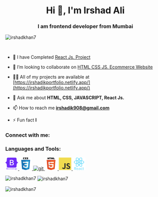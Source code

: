 <h1 align="center">Hi 👋, I'm Irshad Ali</h1>
<h3 align="center">I am frontend developer from Mumbai</h3>

<p align="left"> <img src="https://komarev.com/ghpvc/?username=irshadkhan7&label=Profile%20views&color=0e75b6&style=flat" alt="irshadkhan7" /> </p>

<p align="left"> <a href="https://twitter.com/" target="blank"><img src="https://img.shields.io/twitter/follow/?logo=twitter&style=for-the-badge" alt="" /></a> </p>

- 🔭 I have Completed  [React Js. Project](https://expenses-trackerik.netlify.app/)

- 👯 I’m looking to collaborate on [HTML CSS JS. Ecommerce Website](https://jarvisik2.netlify.app/)

- 👨‍💻 All of my projects are available at [https://irshadikportfolio.netlify.app/](https://irshadikportfolio.netlify.app/)

- 💬 Ask me about **HTML, CSS, JAVASCRIPT, React Js.**

- 📫 How to reach me **irshadik908@gmail.com**

- ⚡ Fun fact **I**

<h3 align="left">Connect with me:</h3>
<p align="left">
</p>

<h3 align="left">Languages and Tools:</h3>
<p align="left"> <a href="https://getbootstrap.com" target="_blank" rel="noreferrer"> <img src="https://raw.githubusercontent.com/devicons/devicon/master/icons/bootstrap/bootstrap-plain-wordmark.svg" alt="bootstrap" width="40" height="40"/> </a> <a href="https://www.w3schools.com/css/" target="_blank" rel="noreferrer"> <img src="https://raw.githubusercontent.com/devicons/devicon/master/icons/css3/css3-original-wordmark.svg" alt="css3" width="40" height="40"/> </a> <a href="https://git-scm.com/" target="_blank" rel="noreferrer"> <img src="https://www.vectorlogo.zone/logos/git-scm/git-scm-icon.svg" alt="git" width="40" height="40"/> </a> <a href="https://www.w3.org/html/" target="_blank" rel="noreferrer"> <img src="https://raw.githubusercontent.com/devicons/devicon/master/icons/html5/html5-original-wordmark.svg" alt="html5" width="40" height="40"/> </a> <a href="https://developer.mozilla.org/en-US/docs/Web/JavaScript" target="_blank" rel="noreferrer"> <img src="https://raw.githubusercontent.com/devicons/devicon/master/icons/javascript/javascript-original.svg" alt="javascript" width="40" height="40"/> </a> <a href="https://reactjs.org/" target="_blank" rel="noreferrer"> <img src="https://raw.githubusercontent.com/devicons/devicon/master/icons/react/react-original-wordmark.svg" alt="react" width="40" height="40"/> </a> </p>

<p><img align="left" src="https://github-readme-stats.vercel.app/api/top-langs?username=irshadkhan7&show_icons=true&locale=en&layout=compact" alt="irshadkhan7" /></p>

<p>&nbsp;<img align="center" src="https://github-readme-stats.vercel.app/api?username=irshadkhan7&show_icons=true&locale=en" alt="irshadkhan7" /></p>

<p><img align="center" src="https://github-readme-streak-stats.herokuapp.com/?user=irshadkhan7&" alt="irshadkhan7" /></p>
